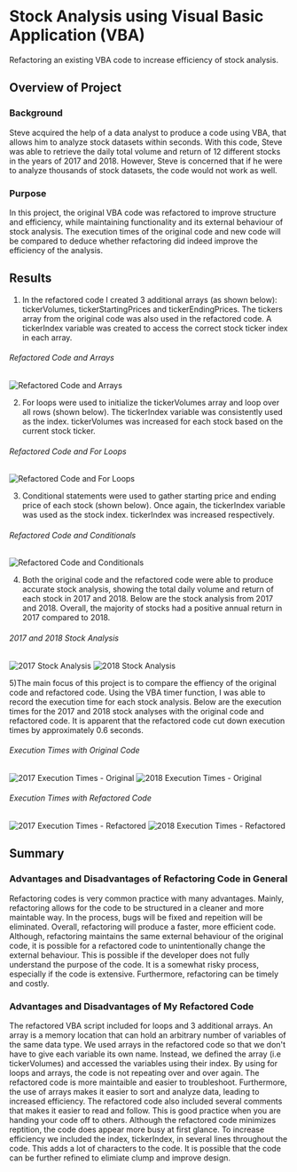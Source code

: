 # Stock Analysis using Visual Basic Application (VBA)
Refactoring an existing VBA code to increase efficiency of stock analysis. 

## Overview of Project 
### Background
Steve acquired the help of a data analyst to produce a code using VBA, that allows him to analyze stock datasets within seconds. With this code, Steve was able to retrieve the daily total volume and return of 12 different stocks in the years of 2017 and 2018. However, Steve is concerned that if he were to analyze thousands of stock datasets, the code would not work as well. 

### Purpose
In this project, the original VBA code was refactored to improve structure and efficiency, while maintaining functionality and its external behaviour of stock analysis. The execution times of the original code and new code will be compared to deduce whether refactoring did indeed improve the efficiency of the analysis.

## Results 
1) In the refactored code I created 3 additional arrays (as shown below): tickerVolumes, tickerStartingPrices and tickerEndingPrices. The tickers array from the original code was also used in the refactored code. A tickerIndex variable was created to access the correct stock ticker index in each array. 

###### Refactored Code and Arrays
![Refactored Code and Arrays](Other/Refactored_Code_Arrays.png)


2) For loops were used to initialize the tickerVolumes array and loop over all rows (shown below). The tickerIndex variable was consistently used as the index. tickerVolumes was increased for each stock based on the current stock ticker. 
###### Refactored Code and For Loops
![Refactored Code and For Loops](Other/Refactored_Code_Loop.png)


3) Conditional statements were used to gather starting price and ending price of each stock (shown below). Once again, the tickerIndex variable was used as the stock index. tickerIndex was increased respectively.
###### Refactored Code and Conditionals
![Refactored Code and Conditionals](Other/Refactored_Code_Conditional.png)

4) Both the original code and the refactored code were able to produce accurate stock analysis, showing the total daily volume and return of each stock in 2017 and 2018. Below are the stock analysis from 2017 and 2018. Overall, the majority of stocks had a positive annual return in 2017 compared to 2018. 
###### 2017 and 2018 Stock Analysis
![2017 Stock Analysis](Other/Stock_Analysis_2017.png)
![2018 Stock Analysis](Other/Stock_Analysis_2018.png)

5)The main focus of this project is to compare the effiency of the original code and refactored code. Using the VBA timer function, I was able to record the execution time for each stock analysis. Below are the execution times for the 2017 and 2018 stock analyses with the original code and refactored code. It is apparent that the refactored code cut down execution times by approximately 0.6 seconds.
###### Execution Times with Original Code
![2017 Execution Times - Original](Other/2017_ExecutionTime_Original.png)
![2018 Execution Times - Original](Other/2018_ExecutionTime_Original.png)

###### Execution Times with Refactored Code
![2017 Execution Times - Refactored](Resources/VBA_Challenge_2017.png)
![2018 Execution Times - Refactored](Resources/VBA_Challenge_2018.png)

## Summary 
### Advantages and Disadvantages of Refactoring Code in General
Refactoring codes is very common practice with many advantages. Mainly, refactoring allows for the code to be structured in a cleaner and more maintable way. In the process, bugs will be fixed and repeition will be eliminated. Overall, refactoring will produce a faster, more efficient code. Although, refactoring maintains the same external behaviour of the original code, it is possible for a refactored code to unintentionally change the external behaviour. This is possible if the developer does not fully understand the purpose of the code. It is a somewhat risky process, especially if the code is extensive. Furthermore, refactoring can be timely and costly. 

### Advantages and Disadvantages of My Refactored Code
The refactored VBA script included for loops and 3 additional arrays. An array is a memory location that can hold an arbitrary number of variables of the same data type. We used arrays in the refactored code so that we don't have to give each variable its own name. Instead, we defined the array (i.e tickerVolumes) and accessed the variables using their index. By using for loops and arrays, the code is not repeating over and over again. The refactored code is more maintaible and easier to troubleshoot. Furthermore, the use of arrays makes it easier to sort and analyze data, leading to increased efficiency. The refactored code also included several comments that makes it easier to read and follow. This is good practice when you are handing your code off to others. Although the refactored code minimizes reptition, the code does appear more busy at first glance. To increase efficiency we included the index, tickerIndex, in several lines throughout the code. This adds a lot of characters to the code. It is possible that the code can be further refined to elimiate clump and improve design.
